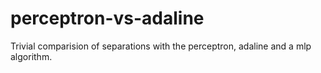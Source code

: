 # perceptron-vs-adaline

Trivial comparision of separations with the perceptron, adaline and a mlp algorithm.
